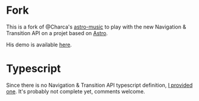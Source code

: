 # Fork

This is a fork of @Charca's [astro-music](https://github.com/Charca/astro-music) to play with the new Navigation & Transition API on a projet based on [Astro](https://astro.build/).

His demo is available [here](https://astro-music.netlify.app/).

# Typescript

Since there is no Navigation & Transition API typescript definition, [I provided one](https://gist.github.com/JeanMeche/108ce377105b07146bc1887950f04e46). It's probably not complete yet, comments welcome.
